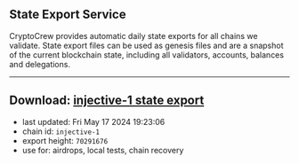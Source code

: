 ## State Export Service
CryptoCrew provides automatic daily state exports for all chains we validate. State export files can be used as genesis files and are a snapshot of the current blockchain state, including all validators, accounts, balances and delegations.

---
**Download: [injective-1 state export](https://dl-eu2.ccvalidators.com/SERVICE/injective/injective-1_export_70291676.json)**
---

- last updated: Fri May 17 2024 19:23:06
- chain id: `injective-1`
- export height: `70291676`
- use for: airdrops, local tests, chain recovery

